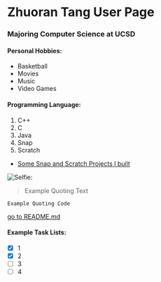 # Zhuoran Tang User Page 

### Majoring Computer Science at UCSD


#### Personal Hobbies:

- Basketball
- Movies
- Music
- Video Games


#### Programming Language:

1. C++
2. C
3. Java
4. Snap
5. Scratch
- [Some Snap and Scratch Projects I built](https://sites.google.com/view/ucsd-edu-zhuoran-tang/home)


![Selfie:](z1tang/image/IMG_0624.JPG)

> Example Quoting Text

`Example Quoting Code`

[go to README.md](README.md)

#### Example Task Lists:
- [x] 1
- [x] 2
- [ ] 3
- [ ] 4
